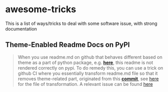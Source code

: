 # awesome-tricks
This is a list of ways/tricks to deal with some software issue, with strong documentation


## Theme-Enabled Readme Docs on PyPI
> When you use readme.md on github that behaves different based on theme as a part of python package, e.g. [**here**](https://github.com/mert-kurttutan/torchview/blob/main/README.md), this readme is not rendered correctly on pypi. To do remedy this, you can use a trick on github CI where you essentially transform readme.md file so that it removes theme-related part, originated from this [**commit**](https://github.com/charliermarsh/ruff/pull/2287), see [here](https://github.com/mert-kurttutan/torchview/blob/main/scripts/transform_readme.py) for the file of transformation. A relevant issue can be found [here](https://github.com/pypi/warehouse/issues/11251)
